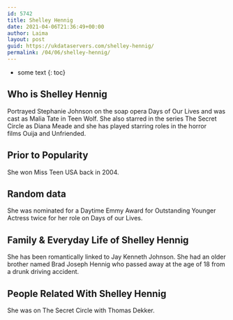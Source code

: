 ```yaml
---
id: 5742
title: Shelley Hennig
date: 2021-04-06T21:36:49+00:00
author: Laima
layout: post
guid: https://ukdataservers.com/shelley-hennig/
permalink: /04/06/shelley-hennig/
---
```


* some text
{: toc}


## Who is Shelley Hennig
                  
                  
                  
Portrayed Stephanie Johnson on the soap opera Days of Our Lives and was cast as Malia Tate in Teen Wolf. She also starred in the series The Secret Circle as Diana Meade and she has played starring roles in the horror films Ouija and Unfriended. 
                  
              
            
              
            
                
                
                
## Prior to Popularity
                  
                  
                  
She won Miss Teen USA back in 2004. 
                  
              
            
              
            
                
                
                
## Random data
                  
                  
                  
She was nominated for a Daytime Emmy Award for Outstanding Younger Actress twice for her role on Days of our Lives. 
                  
              
            
              
            
                
                
                
## Family & Everyday Life of Shelley Hennig
                  
                  
                  
She has been romantically linked to Jay Kenneth Johnson. She had an older brother named Brad Joseph Hennig who passed away at the age of 18 from a drunk driving accident. 
                  
              
            
              
            
                
                
                
## People Related With Shelley Hennig
                  
                  
                  
She was on The Secret Circle with Thomas Dekker. 
                  
              
            
              
            
                
              
            
              
              
            
            
              
            
          
          
          